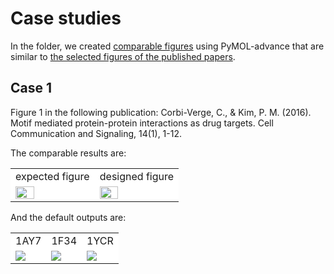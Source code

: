 # Case studies

In the folder, we created 
[comparable figures](https://github.com/BGI-SynBio/PyMOL-advance/tree/main/cases/designed) using PyMOL-advance 
that are similar to 
[the selected figures of the published papers](https://github.com/BGI-SynBio/PyMOL-advance/tree/main/cases/expected).


## Case 1 
Figure 1 in the following publication:
Corbi-Verge, C., & Kim, P. M. (2016). 
Motif mediated protein-protein interactions as drug targets. 
Cell Communication and Signaling, 14(1), 1-12.

The comparable results are:

<table width="100%" align="center", table-layout:fixed>
    <tr>
        <td bgcolor="#FFFFFF" bgcolor="#FFFFFF" align="center">expected figure</td>
        <td bgcolor="#FFFFFF" bgcolor="#FFFFFF" align="center">designed figure</td>
    </tr>
    <tr>
        <td width="50%" bgcolor="#FFFFFF">
            <img width="50%" src="https://github.com/BGI-SynBio/PyMOL-advance/blob/main/cases/expected/1.png"/>
        </td>
        <td width="50%" bgcolor="#FFFFFF">
            <img width="50%" src="https://github.com/BGI-SynBio/PyMOL-advance/blob/main/cases/designed/1.png"/>
        </td>
    </tr>
</table>

And the default outputs are:

<table width="100%" align="center", table-layout:fixed>
    <tr>
        <td bgcolor="#FFFFFF" bgcolor="#FFFFFF" align="center">1AY7</td>
        <td bgcolor="#FFFFFF" bgcolor="#FFFFFF" align="center">1F34</td>
        <td bgcolor="#FFFFFF" bgcolor="#FFFFFF" align="center">1YCR</td>
    </tr>
    <tr>
        <td bgcolor="#FFFFFF">
            <img src="https://github.com/BGI-SynBio/PyMOL-advance/blob/main/cases/baseline/1.1AY7.png"/>
        </td>
        <td bgcolor="#FFFFFF">
            <img src="https://github.com/BGI-SynBio/PyMOL-advance/blob/main/cases/baseline/1.1F34.png"/>
        </td>
        <td bgcolor="#FFFFFF">
            <img src="https://github.com/BGI-SynBio/PyMOL-advance/blob/main/cases/baseline/1.1YCR.png"/>
        </td>
    </tr>
</table>
